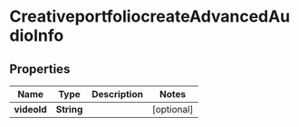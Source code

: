 # CreativeportfoliocreateAdvancedAudioInfo

## Properties
Name | Type | Description | Notes
------------ | ------------- | ------------- | -------------
**videoId** | **String** |  |  [optional]
